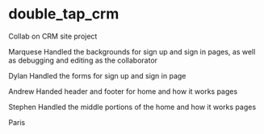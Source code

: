 # double_tap_crm
Collab on CRM site project

Marquese
  Handled the backgrounds for sign up and sign in pages, as well as debugging and editing as the collaborator
 
Dylan
  Handled the forms for sign up and sign in page
  
Andrew
  Handed header and footer for home and how it works pages
  
Stephen
  Handled the middle portions of the home and how it works pages

Paris
